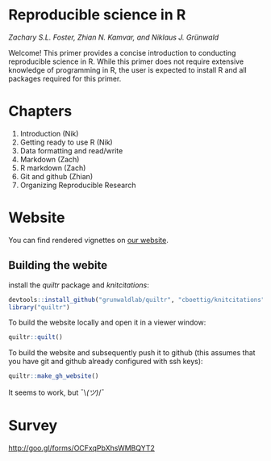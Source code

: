 # Reproducible science in R

*Zachary S.L. Foster, Zhian N. Kamvar, and  Niklaus J. Gr&uuml;nwald*

Welcome! This primer provides a concise introduction to conducting reproducible science in R. While this primer does not require extensive knowledge of programming in R, the user is expected to install R and all packages required for this primer.

# Chapters

1. Introduction (Nik)
1. Getting ready to use R (Nik)
1. Data formatting and read/write
1. Markdown (Zach)
1. R markdown (Zach)
1. Git and github (Zhian)
1. Organizing Reproducible Research


# Website

You can find rendered vignettes on [our website](http://grunwaldlab.github.io/Reproducible-science-in-R/). 

## Building the webite

install the *quiltr* package and *knitcitations*:

```r
devtools::install_github("grunwaldlab/quiltr", "cboettig/knitcitations")
library("quiltr")
```

To build the website locally and open it in a viewer window:

```r
quiltr::quilt()
```

To build the website and subsequently push it to github (this assumes that you have git and github already configured with ssh keys):

```r
quiltr::make_gh_website()
```

It seems to work, but ¯\\_(ツ)_/¯

# Survey

http://goo.gl/forms/OCFxqPbXhsWMBQYT2
